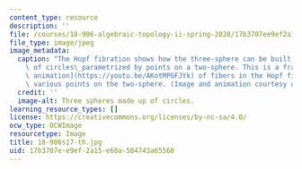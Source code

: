 ```yaml
---
content_type: resource
description: ''
file: /courses/18-906-algebraic-topology-ii-spring-2020/17b3707ee9ef2a15e60a584743a65560_18-906s17-th.jpg
file_type: image/jpeg
image_metadata:
  caption: "The Hopf fibration shows how the three-sphere can be built by a collection\
    \ of circles\_parametrized by points on a two-sphere. This is a frame from [an\
    \ animation](https://youtu.be/AKotMPGFJYk) of fibers in the Hopf fibration over\
    \ various points on the two-sphere. (Image and animation courtesy of [Niles Johnson](https://nilesjohnson.net/hopf.html).)"
  credit: ''
  image-alt: Three spheres made up of circles.
learning_resource_types: []
license: https://creativecommons.org/licenses/by-nc-sa/4.0/
ocw_type: OCWImage
resourcetype: Image
title: 18-906s17-th.jpg
uid: 17b3707e-e9ef-2a15-e60a-584743a65560
---
```

